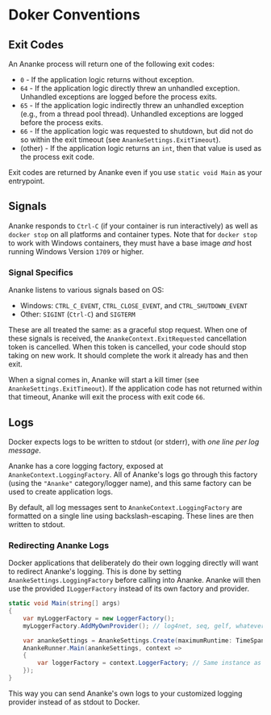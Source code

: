 # Doker Conventions

## Exit Codes

An Ananke process will return one of the following exit codes:

* `0` - If the application logic returns without exception.
* `64` - If the application logic directly threw an unhandled exception. Unhandled exceptions are logged before the process exits.
* `65` - If the application logic indirectly threw an unhandled exception (e.g., from a thread pool thread). Unhandled exceptions are logged before the process exits.
* `66` - If the application logic was requested to shutdown, but did not do so within the exit timeout (see `AnankeSettings.ExitTimeout`).
* (other) - If the application logic returns an `int`, then that value is used as the process exit code.

Exit codes are returned by Ananke even if you use `static void Main` as your entrypoint.

## Signals

Ananke responds to `Ctrl-C` (if your container is run interactively) as well as `docker stop` on all platforms and container types. Note that for `docker stop` to work with Windows containers, they must have a base image *and* host running Windows Version `1709` or higher.

### Signal Specifics

Ananke listens to various signals based on OS:
* Windows: `CTRL_C_EVENT`, `CTRL_CLOSE_EVENT`, and `CTRL_SHUTDOWN_EVENT`
* Other: `SIGINT` (`Ctrl-C`) and `SIGTERM`

These are all treated the same: as a graceful stop request. When one of these signals is received, the `AnankeContext.ExitRequested` cancellation token is cancelled. When this token is cancelled, your code should stop taking on new work. It should complete the work it already has and then exit.

When a signal comes in, Ananke will start a kill timer (see `AnankeSettings.ExitTimeout`). If the application code has not returned within that timeout, Ananke will exit the process with exit code `66`.

## Logs

Docker expects logs to be written to stdout (or stderr), with *one line per log message*.

Ananke has a core logging factory, exposed at `AnankeContext.LoggingFactory`. All of Ananke's logs go through this factory (using the `"Ananke"` category/logger name), and this same factory can be used to create application logs.

By default, all log messages sent to `AnankeContext.LoggingFactory` are formatted on a single line using backslash-escaping. These lines are then written to stdout.

### Redirecting Ananke Logs

Docker applications that deliberately do their own logging directly will want to redirect Ananke's logging. This is done by setting `AnankeSettings.LoggingFactory` before calling into Ananke. Ananke will then use the provided `ILoggerFactory` instead of its own factory and provider.

```C#
static void Main(string[] args)
{
	var myLoggerFactory = new LoggerFactory();
	myLoggerFactory.AddMyOwnProvider(); // log4net, seq, gelf, whatever...

	var anankeSettings = AnankeSettings.Create(maximumRuntime: TimeSpan.FromHours(2), loggerFactory: myLoggerFactory);
 	AnankeRunner.Main(anankeSettings, context =>
	{
		var loggerFactory = context.LoggerFactory; // Same instance as `myLoggerFactory` that we passed into the settings.
	});
}
```

This way you can send Ananke's own logs to your customized logging provider instead of as stdout to Docker.
